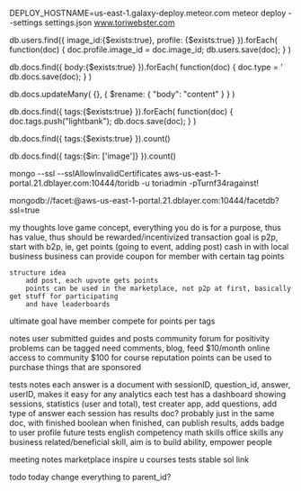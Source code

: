 DEPLOY_HOSTNAME=us-east-1.galaxy-deploy.meteor.com meteor deploy --settings settings.json www.toriwebster.com


<!--image-->
db.users.find({ image_id:{$exists:true}, profile: {$exists:true} }).forEach(
    function(doc) {
        doc.profile.image_id = doc.image_id;
        db.users.save(doc);
    }
)


db.docs.find({ body:{$exists:true} }).forEach(
    function(doc) {
        doc.type = '
        db.docs.save(doc);
    }
)

db.docs.updateMany( {}, { $rename: { "body": "content" } } )



db.docs.find({ tags:{$exists:true} }).forEach(
    function(doc) {
        doc.tags.push("lightbank");
        db.docs.save(doc);
    }
)


db.docs.find({ tags:{$exists:true} }).count()



db.docs.find({ tags:{$in: ['image']} }).count()


mongo --ssl --sslAllowInvalidCertificates aws-us-east-1-portal.21.dblayer.com:10444/toridb -u toriadmin -pTurnf34ragainst!


mongodb://facet:<password>@aws-us-east-1-portal.21.dblayer.com:10444/facetdb?ssl=true


    
my thoughts
    love game concept, everything you do is for a purpose, thus has value, thus should be rewarded/incentivized
    transaction goal is p2p, start with b2p, ie, get points (going to event, adding post) cash in with local business
    business can provide coupon for member with certain tag points
    
    structure idea
        add post, each upvote gets points
        points can be used in the marketplace, not p2p at first, basically get stuff for participating
        and have leaderboards
        
        
ultimate goal
    have member compete for points per tags
    
    
notes
    user submitted guides and posts
    community forum for positivity
    problems can be tagged
    need comments, blog, feed
    $10/month online access to community
    $100 for course
    reputation points can be used to purchase things that are sponsored
    
    


tests notes
    each answer is a document with sessionID, question_id, answer, userID, makes it easy for any analytics
    each test has a dashboard showing sessions, statistics (user and total), 
    test creater app, add questions, add type of answer
    each session has results doc? probably just in the same doc, with finished boolean
    when finished, can publish results, adds badge to user profile
    future tests
        english competency
        math skills
        office skills
        any business related/beneficial skill, aim is to build ability, empower people
        
        
meeting notes
    marketplace
    inspire u
        courses
        tests
    stable sol link
    
    
todo today
    change everything to parent_id?
